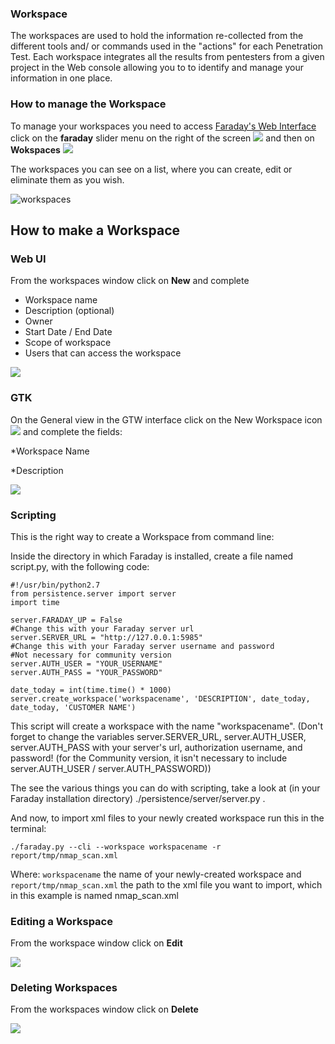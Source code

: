 ### Workspace

The workspaces are used to hold the information re-collected from the different tools and/ or commands used in the "actions" for each Penetration Test. Each workspace integrates all the results from pentesters from a given project in the Web console allowing you to to identify and manage your information in one place.

### How to manage the Workspace

To manage your workspaces you need to access [Faraday's Web Interface](https://github.com/infobyte/faraday/wiki/Status-report) click on the **faraday** slider menu on the right of the screen ![](https://raw.github.com/wiki/infobyte/faraday/images/workspaces/icon.png)
and then on **Wokspaces**
![](https://raw.github.com/wiki/infobyte/faraday/images/workspaces/menu.png)



The workspaces you can see on a list, where you can create, edit or eliminate them as you wish.

![workspaces](https://raw.github.com/wiki/infobyte/faraday/images/workspaces/list.png)

## How to make a Workspace

### Web UI
From the workspaces window click on **New** and complete

* Workspace name
* Description (optional)
* Owner
* Start Date / End Date
* Scope of workspace
* Users that can access the workspace

![](https://raw.github.com/wiki/infobyte/faraday/images/workspaces/new.png)

### GTK
On the General view in the GTW interface click on the New Workspace icon 
![](https://raw.github.com/wiki/infobyte/faraday/images/workspaces/gtk_new_workspace_icon.png)
and complete the fields:

*Workspace Name

*Description

![](https://raw.github.com/wiki/infobyte/faraday/images/workspaces/gtk_new_workspace_dialog.png)

### Scripting

This is the right way to create a Workspace from command line:

Inside the directory in which Faraday is installed, create a file named script.py, with the following code:

```
#!/usr/bin/python2.7
from persistence.server import server
import time

server.FARADAY_UP = False
#Change this with your Faraday server url
server.SERVER_URL = "http://127.0.0.1:5985"
#Change this with your Faraday server username and password
#Not necessary for community version
server.AUTH_USER = "YOUR_USERNAME"
server.AUTH_PASS = "YOUR_PASSWORD"

date_today = int(time.time() * 1000)
server.create_workspace('workspacename', 'DESCRIPTION', date_today, date_today, 'CUSTOMER NAME')
```
This script will create a workspace with the name "workspacename". (Don't forget to change the variables server.SERVER_URL, server.AUTH_USER, server.AUTH_PASS with your server's url, authorization username, and password! (for the Community version, it isn't necessary to include server.AUTH_USER / server.AUTH_PASSWORD))

The see the various things you can do with scripting, take a look at (in your Faraday installation directory) ./persistence/server/server.py . 

And now, to import xml files to your newly created workspace run this in the terminal:
```
./faraday.py --cli --workspace workspacename -r report/tmp/nmap_scan.xml
```
Where:
```workspacename```
the name of your newly-created workspace and
```report/tmp/nmap_scan.xml```
the path to the xml file you want to import, which in this example is named nmap_scan.xml

### Editing a Workspace

From the workspace window click on **Edit**

![](https://raw.github.com/wiki/infobyte/faraday/images/workspaces/edit.png)

### Deleting Workspaces

From the workspaces window click on **Delete**

![](https://raw.github.com/wiki/infobyte/faraday/images/workspaces/delete.png)

